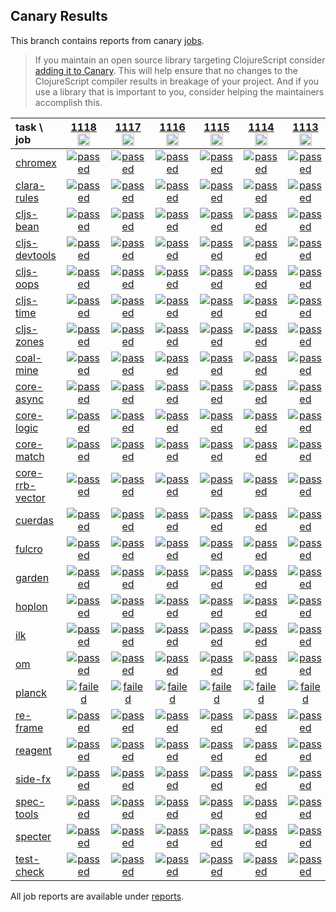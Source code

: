 ## Canary Results

This branch contains reports from canary [jobs](https://github.com/cljs-oss/canary/tree/jobs).

> If you maintain an open source library targeting ClojureScript consider [adding it to Canary](https://github.com/cljs-oss/canary/tree/master#how-to-participate). This will help ensure that no changes to the ClojureScript compiler results in breakage of your project. And if you use a library that is important to you, consider helping the maintainers accomplish this.

[//]: # (begin_overview_table)

| task \ job | <a href="reports/2019/09/30/job-001118-1.10.579-a760439b" title="job #1118&#xA;&#xA;job&#xA;&#xA;requested by BinaryAge Bot (@babot) on 2019-09-30T06:00:07Z">1118<br/><img width=20 height=20 src="https://avatars0.githubusercontent.com/u/1476765?v=4&s=60"></a> | <a href="reports/2019/09/29/job-001117-1.10.579-a760439b" title="job #1117&#xA;&#xA;job&#xA;&#xA;requested by BinaryAge Bot (@babot) on 2019-09-29T06:00:10Z">1117<br/><img width=20 height=20 src="https://avatars0.githubusercontent.com/u/1476765?v=4&s=60"></a> | <a href="reports/2019/09/28/job-001116-1.10.579-a760439b" title="job #1116&#xA;&#xA;job&#xA;&#xA;requested by BinaryAge Bot (@babot) on 2019-09-28T06:00:10Z">1116<br/><img width=20 height=20 src="https://avatars0.githubusercontent.com/u/1476765?v=4&s=60"></a> | <a href="reports/2019/09/27/job-001115-1.10.579-a760439b" title="job #1115&#xA;&#xA;job&#xA;&#xA;requested by BinaryAge Bot (@babot) on 2019-09-27T06:00:10Z">1115<br/><img width=20 height=20 src="https://avatars0.githubusercontent.com/u/1476765?v=4&s=60"></a> | <a href="reports/2019/09/26/job-001114-1.10.579-a760439b" title="job #1114&#xA;&#xA;job&#xA;&#xA;requested by BinaryAge Bot (@babot) on 2019-09-26T06:00:09Z">1114<br/><img width=20 height=20 src="https://avatars0.githubusercontent.com/u/1476765?v=4&s=60"></a> | <a href="reports/2019/09/25/job-001113-1.10.579-a760439b" title="job #1113&#xA;&#xA;job&#xA;&#xA;requested by BinaryAge Bot (@babot) on 2019-09-25T06:00:07Z">1113<br/><img width=20 height=20 src="https://avatars0.githubusercontent.com/u/1476765?v=4&s=60"></a> | <a href="reports/2019/09/24/job-001112-1.10.579-a760439b" title="job #1112&#xA;&#xA;job&#xA;&#xA;requested by BinaryAge Bot (@babot) on 2019-09-24T06:00:10Z">1112<br/><img width=20 height=20 src="https://avatars0.githubusercontent.com/u/1476765?v=4&s=60"></a> | <a href="reports/2019/09/23/job-001111-1.10.579-a760439b" title="job #1111&#xA;&#xA;job&#xA;&#xA;requested by BinaryAge Bot (@babot) on 2019-09-23T06:00:09Z">1111<br/><img width=20 height=20 src="https://avatars0.githubusercontent.com/u/1476765?v=4&s=60"></a> | <a href="reports/2019/09/22/job-001110-1.10.579-a760439b" title="job #1110&#xA;&#xA;job&#xA;&#xA;requested by BinaryAge Bot (@babot) on 2019-09-22T06:00:09Z">1110<br/><img width=20 height=20 src="https://avatars0.githubusercontent.com/u/1476765?v=4&s=60"></a> | <a href="reports/2019/09/21/job-001109-1.10.579-a760439b" title="job #1109&#xA;&#xA;job&#xA;&#xA;requested by BinaryAge Bot (@babot) on 2019-09-21T06:00:06Z">1109<br/><img width=20 height=20 src="https://avatars0.githubusercontent.com/u/1476765?v=4&s=60"></a> |
| :--- | :---: | :---: | :---: | :---: | :---: | :---: | :---: | :---: | :---: | :---: |
| [chromex](https://github.com/binaryage/chromex) | <a href="reports/2019/09/30/job-001118-1.10.579-a760439b#-chromex"><img title="passed" src="http://box.binaryage.com/s-passed.svg"><a> | <a href="reports/2019/09/29/job-001117-1.10.579-a760439b#-chromex"><img title="passed" src="http://box.binaryage.com/s-passed.svg"><a> | <a href="reports/2019/09/28/job-001116-1.10.579-a760439b#-chromex"><img title="passed" src="http://box.binaryage.com/s-passed.svg"><a> | <a href="reports/2019/09/27/job-001115-1.10.579-a760439b#-chromex"><img title="passed" src="http://box.binaryage.com/s-passed.svg"><a> | <a href="reports/2019/09/26/job-001114-1.10.579-a760439b#-chromex"><img title="passed" src="http://box.binaryage.com/s-passed.svg"><a> | <a href="reports/2019/09/25/job-001113-1.10.579-a760439b#-chromex"><img title="passed" src="http://box.binaryage.com/s-passed.svg"><a> | <a href="reports/2019/09/24/job-001112-1.10.579-a760439b#-chromex"><img title="passed" src="http://box.binaryage.com/s-passed.svg"><a> | <a href="reports/2019/09/23/job-001111-1.10.579-a760439b#-chromex"><img title="passed" src="http://box.binaryage.com/s-passed.svg"><a> | <a href="reports/2019/09/22/job-001110-1.10.579-a760439b#-chromex"><img title="passed" src="http://box.binaryage.com/s-passed.svg"><a> | <a href="reports/2019/09/21/job-001109-1.10.579-a760439b#-chromex"><img title="passed" src="http://box.binaryage.com/s-passed.svg"><a> |
| [clara-rules](https://github.com/cerner/clara-rules) | <a href="reports/2019/09/30/job-001118-1.10.579-a760439b#-clara-rules"><img title="passed" src="http://box.binaryage.com/s-passed.svg"><a> | <a href="reports/2019/09/29/job-001117-1.10.579-a760439b#-clara-rules"><img title="passed" src="http://box.binaryage.com/s-passed.svg"><a> | <a href="reports/2019/09/28/job-001116-1.10.579-a760439b#-clara-rules"><img title="passed" src="http://box.binaryage.com/s-passed.svg"><a> | <a href="reports/2019/09/27/job-001115-1.10.579-a760439b#-clara-rules"><img title="passed" src="http://box.binaryage.com/s-passed.svg"><a> | <a href="reports/2019/09/26/job-001114-1.10.579-a760439b#-clara-rules"><img title="passed" src="http://box.binaryage.com/s-passed.svg"><a> | <a href="reports/2019/09/25/job-001113-1.10.579-a760439b#-clara-rules"><img title="passed" src="http://box.binaryage.com/s-passed.svg"><a> | <a href="reports/2019/09/24/job-001112-1.10.579-a760439b#-clara-rules"><img title="passed" src="http://box.binaryage.com/s-passed.svg"><a> | <a href="reports/2019/09/23/job-001111-1.10.579-a760439b#-clara-rules"><img title="passed" src="http://box.binaryage.com/s-passed.svg"><a> | <a href="reports/2019/09/22/job-001110-1.10.579-a760439b#-clara-rules"><img title="passed" src="http://box.binaryage.com/s-passed.svg"><a> | <a href="reports/2019/09/21/job-001109-1.10.579-a760439b#-clara-rules"><img title="passed" src="http://box.binaryage.com/s-passed.svg"><a> |
| [cljs-bean](https://github.com/mfikes/cljs-bean) | <a href="reports/2019/09/30/job-001118-1.10.579-a760439b#-cljs-bean"><img title="passed" src="http://box.binaryage.com/s-passed.svg"><a> | <a href="reports/2019/09/29/job-001117-1.10.579-a760439b#-cljs-bean"><img title="passed" src="http://box.binaryage.com/s-passed.svg"><a> | <a href="reports/2019/09/28/job-001116-1.10.579-a760439b#-cljs-bean"><img title="passed" src="http://box.binaryage.com/s-passed.svg"><a> | <a href="reports/2019/09/27/job-001115-1.10.579-a760439b#-cljs-bean"><img title="passed" src="http://box.binaryage.com/s-passed.svg"><a> | <a href="reports/2019/09/26/job-001114-1.10.579-a760439b#-cljs-bean"><img title="passed" src="http://box.binaryage.com/s-passed.svg"><a> | <a href="reports/2019/09/25/job-001113-1.10.579-a760439b#-cljs-bean"><img title="passed" src="http://box.binaryage.com/s-passed.svg"><a> | <a href="reports/2019/09/24/job-001112-1.10.579-a760439b#-cljs-bean"><img title="passed" src="http://box.binaryage.com/s-passed.svg"><a> | <a href="reports/2019/09/23/job-001111-1.10.579-a760439b#-cljs-bean"><img title="passed" src="http://box.binaryage.com/s-passed.svg"><a> | <a href="reports/2019/09/22/job-001110-1.10.579-a760439b#-cljs-bean"><img title="passed" src="http://box.binaryage.com/s-passed.svg"><a> | <a href="reports/2019/09/21/job-001109-1.10.579-a760439b#-cljs-bean"><img title="passed" src="http://box.binaryage.com/s-passed.svg"><a> |
| [cljs-devtools](https://github.com/binaryage/cljs-devtools) | <a href="reports/2019/09/30/job-001118-1.10.579-a760439b#-cljs-devtools"><img title="passed" src="http://box.binaryage.com/s-passed.svg"><a> | <a href="reports/2019/09/29/job-001117-1.10.579-a760439b#-cljs-devtools"><img title="passed" src="http://box.binaryage.com/s-passed.svg"><a> | <a href="reports/2019/09/28/job-001116-1.10.579-a760439b#-cljs-devtools"><img title="passed" src="http://box.binaryage.com/s-passed.svg"><a> | <a href="reports/2019/09/27/job-001115-1.10.579-a760439b#-cljs-devtools"><img title="passed" src="http://box.binaryage.com/s-passed.svg"><a> | <a href="reports/2019/09/26/job-001114-1.10.579-a760439b#-cljs-devtools"><img title="passed" src="http://box.binaryage.com/s-passed.svg"><a> | <a href="reports/2019/09/25/job-001113-1.10.579-a760439b#-cljs-devtools"><img title="passed" src="http://box.binaryage.com/s-passed.svg"><a> | <a href="reports/2019/09/24/job-001112-1.10.579-a760439b#-cljs-devtools"><img title="passed" src="http://box.binaryage.com/s-passed.svg"><a> | <a href="reports/2019/09/23/job-001111-1.10.579-a760439b#-cljs-devtools"><img title="passed" src="http://box.binaryage.com/s-passed.svg"><a> | <a href="reports/2019/09/22/job-001110-1.10.579-a760439b#-cljs-devtools"><img title="passed" src="http://box.binaryage.com/s-passed.svg"><a> | <a href="reports/2019/09/21/job-001109-1.10.579-a760439b#-cljs-devtools"><img title="passed" src="http://box.binaryage.com/s-passed.svg"><a> |
| [cljs-oops](https://github.com/binaryage/cljs-oops) | <a href="reports/2019/09/30/job-001118-1.10.579-a760439b#-cljs-oops"><img title="passed" src="http://box.binaryage.com/s-passed.svg"><a> | <a href="reports/2019/09/29/job-001117-1.10.579-a760439b#-cljs-oops"><img title="passed" src="http://box.binaryage.com/s-passed.svg"><a> | <a href="reports/2019/09/28/job-001116-1.10.579-a760439b#-cljs-oops"><img title="passed" src="http://box.binaryage.com/s-passed.svg"><a> | <a href="reports/2019/09/27/job-001115-1.10.579-a760439b#-cljs-oops"><img title="passed" src="http://box.binaryage.com/s-passed.svg"><a> | <a href="reports/2019/09/26/job-001114-1.10.579-a760439b#-cljs-oops"><img title="passed" src="http://box.binaryage.com/s-passed.svg"><a> | <a href="reports/2019/09/25/job-001113-1.10.579-a760439b#-cljs-oops"><img title="passed" src="http://box.binaryage.com/s-passed.svg"><a> | <a href="reports/2019/09/24/job-001112-1.10.579-a760439b#-cljs-oops"><img title="passed" src="http://box.binaryage.com/s-passed.svg"><a> | <a href="reports/2019/09/23/job-001111-1.10.579-a760439b#-cljs-oops"><img title="passed" src="http://box.binaryage.com/s-passed.svg"><a> | <a href="reports/2019/09/22/job-001110-1.10.579-a760439b#-cljs-oops"><img title="passed" src="http://box.binaryage.com/s-passed.svg"><a> | <a href="reports/2019/09/21/job-001109-1.10.579-a760439b#-cljs-oops"><img title="passed" src="http://box.binaryage.com/s-passed.svg"><a> |
| [cljs-time](https://github.com/andrewmcveigh/cljs-time) | <a href="reports/2019/09/30/job-001118-1.10.579-a760439b#-cljs-time"><img title="passed" src="http://box.binaryage.com/s-passed.svg"><a> | <a href="reports/2019/09/29/job-001117-1.10.579-a760439b#-cljs-time"><img title="passed" src="http://box.binaryage.com/s-passed.svg"><a> | <a href="reports/2019/09/28/job-001116-1.10.579-a760439b#-cljs-time"><img title="passed" src="http://box.binaryage.com/s-passed.svg"><a> | <a href="reports/2019/09/27/job-001115-1.10.579-a760439b#-cljs-time"><img title="passed" src="http://box.binaryage.com/s-passed.svg"><a> | <a href="reports/2019/09/26/job-001114-1.10.579-a760439b#-cljs-time"><img title="passed" src="http://box.binaryage.com/s-passed.svg"><a> | <a href="reports/2019/09/25/job-001113-1.10.579-a760439b#-cljs-time"><img title="passed" src="http://box.binaryage.com/s-passed.svg"><a> | <a href="reports/2019/09/24/job-001112-1.10.579-a760439b#-cljs-time"><img title="passed" src="http://box.binaryage.com/s-passed.svg"><a> | <a href="reports/2019/09/23/job-001111-1.10.579-a760439b#-cljs-time"><img title="passed" src="http://box.binaryage.com/s-passed.svg"><a> | <a href="reports/2019/09/22/job-001110-1.10.579-a760439b#-cljs-time"><img title="passed" src="http://box.binaryage.com/s-passed.svg"><a> | <a href="reports/2019/09/21/job-001109-1.10.579-a760439b#-cljs-time"><img title="passed" src="http://box.binaryage.com/s-passed.svg"><a> |
| [cljs-zones](https://github.com/binaryage/cljs-zones) | <a href="reports/2019/09/30/job-001118-1.10.579-a760439b#-cljs-zones"><img title="passed" src="http://box.binaryage.com/s-passed.svg"><a> | <a href="reports/2019/09/29/job-001117-1.10.579-a760439b#-cljs-zones"><img title="passed" src="http://box.binaryage.com/s-passed.svg"><a> | <a href="reports/2019/09/28/job-001116-1.10.579-a760439b#-cljs-zones"><img title="passed" src="http://box.binaryage.com/s-passed.svg"><a> | <a href="reports/2019/09/27/job-001115-1.10.579-a760439b#-cljs-zones"><img title="passed" src="http://box.binaryage.com/s-passed.svg"><a> | <a href="reports/2019/09/26/job-001114-1.10.579-a760439b#-cljs-zones"><img title="passed" src="http://box.binaryage.com/s-passed.svg"><a> | <a href="reports/2019/09/25/job-001113-1.10.579-a760439b#-cljs-zones"><img title="passed" src="http://box.binaryage.com/s-passed.svg"><a> | <a href="reports/2019/09/24/job-001112-1.10.579-a760439b#-cljs-zones"><img title="passed" src="http://box.binaryage.com/s-passed.svg"><a> | <a href="reports/2019/09/23/job-001111-1.10.579-a760439b#-cljs-zones"><img title="passed" src="http://box.binaryage.com/s-passed.svg"><a> | <a href="reports/2019/09/22/job-001110-1.10.579-a760439b#-cljs-zones"><img title="passed" src="http://box.binaryage.com/s-passed.svg"><a> | <a href="reports/2019/09/21/job-001109-1.10.579-a760439b#-cljs-zones"><img title="passed" src="http://box.binaryage.com/s-passed.svg"><a> |
| [coal-mine](https://github.com/mfikes/coal-mine) | <a href="reports/2019/09/30/job-001118-1.10.579-a760439b#-coal-mine"><img title="passed" src="http://box.binaryage.com/s-passed.svg"><a> | <a href="reports/2019/09/29/job-001117-1.10.579-a760439b#-coal-mine"><img title="passed" src="http://box.binaryage.com/s-passed.svg"><a> | <a href="reports/2019/09/28/job-001116-1.10.579-a760439b#-coal-mine"><img title="passed" src="http://box.binaryage.com/s-passed.svg"><a> | <a href="reports/2019/09/27/job-001115-1.10.579-a760439b#-coal-mine"><img title="passed" src="http://box.binaryage.com/s-passed.svg"><a> | <a href="reports/2019/09/26/job-001114-1.10.579-a760439b#-coal-mine"><img title="passed" src="http://box.binaryage.com/s-passed.svg"><a> | <a href="reports/2019/09/25/job-001113-1.10.579-a760439b#-coal-mine"><img title="passed" src="http://box.binaryage.com/s-passed.svg"><a> | <a href="reports/2019/09/24/job-001112-1.10.579-a760439b#-coal-mine"><img title="passed" src="http://box.binaryage.com/s-passed.svg"><a> | <a href="reports/2019/09/23/job-001111-1.10.579-a760439b#-coal-mine"><img title="passed" src="http://box.binaryage.com/s-passed.svg"><a> | <a href="reports/2019/09/22/job-001110-1.10.579-a760439b#-coal-mine"><img title="passed" src="http://box.binaryage.com/s-passed.svg"><a> | <a href="reports/2019/09/21/job-001109-1.10.579-a760439b#-coal-mine"><img title="passed" src="http://box.binaryage.com/s-passed.svg"><a> |
| [core-async](https://github.com/clojure/core.async) | <a href="reports/2019/09/30/job-001118-1.10.579-a760439b#-core-async"><img title="passed" src="http://box.binaryage.com/s-passed.svg"><a> | <a href="reports/2019/09/29/job-001117-1.10.579-a760439b#-core-async"><img title="passed" src="http://box.binaryage.com/s-passed.svg"><a> | <a href="reports/2019/09/28/job-001116-1.10.579-a760439b#-core-async"><img title="passed" src="http://box.binaryage.com/s-passed.svg"><a> | <a href="reports/2019/09/27/job-001115-1.10.579-a760439b#-core-async"><img title="passed" src="http://box.binaryage.com/s-passed.svg"><a> | <a href="reports/2019/09/26/job-001114-1.10.579-a760439b#-core-async"><img title="passed" src="http://box.binaryage.com/s-passed.svg"><a> | <a href="reports/2019/09/25/job-001113-1.10.579-a760439b#-core-async"><img title="passed" src="http://box.binaryage.com/s-passed.svg"><a> | <a href="reports/2019/09/24/job-001112-1.10.579-a760439b#-core-async"><img title="passed" src="http://box.binaryage.com/s-passed.svg"><a> | <a href="reports/2019/09/23/job-001111-1.10.579-a760439b#-core-async"><img title="passed" src="http://box.binaryage.com/s-passed.svg"><a> | <a href="reports/2019/09/22/job-001110-1.10.579-a760439b#-core-async"><img title="passed" src="http://box.binaryage.com/s-passed.svg"><a> | <a href="reports/2019/09/21/job-001109-1.10.579-a760439b#-core-async"><img title="passed" src="http://box.binaryage.com/s-passed.svg"><a> |
| [core-logic](https://github.com/clojure/core.logic) | <a href="reports/2019/09/30/job-001118-1.10.579-a760439b#-core-logic"><img title="passed" src="http://box.binaryage.com/s-passed.svg"><a> | <a href="reports/2019/09/29/job-001117-1.10.579-a760439b#-core-logic"><img title="passed" src="http://box.binaryage.com/s-passed.svg"><a> | <a href="reports/2019/09/28/job-001116-1.10.579-a760439b#-core-logic"><img title="passed" src="http://box.binaryage.com/s-passed.svg"><a> | <a href="reports/2019/09/27/job-001115-1.10.579-a760439b#-core-logic"><img title="passed" src="http://box.binaryage.com/s-passed.svg"><a> | <a href="reports/2019/09/26/job-001114-1.10.579-a760439b#-core-logic"><img title="passed" src="http://box.binaryage.com/s-passed.svg"><a> | <a href="reports/2019/09/25/job-001113-1.10.579-a760439b#-core-logic"><img title="passed" src="http://box.binaryage.com/s-passed.svg"><a> | <a href="reports/2019/09/24/job-001112-1.10.579-a760439b#-core-logic"><img title="passed" src="http://box.binaryage.com/s-passed.svg"><a> | <a href="reports/2019/09/23/job-001111-1.10.579-a760439b#-core-logic"><img title="passed" src="http://box.binaryage.com/s-passed.svg"><a> | <a href="reports/2019/09/22/job-001110-1.10.579-a760439b#-core-logic"><img title="passed" src="http://box.binaryage.com/s-passed.svg"><a> | <a href="reports/2019/09/21/job-001109-1.10.579-a760439b#-core-logic"><img title="passed" src="http://box.binaryage.com/s-passed.svg"><a> |
| [core-match](https://github.com/clojure/core.match) | <a href="reports/2019/09/30/job-001118-1.10.579-a760439b#-core-match"><img title="passed" src="http://box.binaryage.com/s-passed.svg"><a> | <a href="reports/2019/09/29/job-001117-1.10.579-a760439b#-core-match"><img title="passed" src="http://box.binaryage.com/s-passed.svg"><a> | <a href="reports/2019/09/28/job-001116-1.10.579-a760439b#-core-match"><img title="passed" src="http://box.binaryage.com/s-passed.svg"><a> | <a href="reports/2019/09/27/job-001115-1.10.579-a760439b#-core-match"><img title="passed" src="http://box.binaryage.com/s-passed.svg"><a> | <a href="reports/2019/09/26/job-001114-1.10.579-a760439b#-core-match"><img title="passed" src="http://box.binaryage.com/s-passed.svg"><a> | <a href="reports/2019/09/25/job-001113-1.10.579-a760439b#-core-match"><img title="passed" src="http://box.binaryage.com/s-passed.svg"><a> | <a href="reports/2019/09/24/job-001112-1.10.579-a760439b#-core-match"><img title="passed" src="http://box.binaryage.com/s-passed.svg"><a> | <a href="reports/2019/09/23/job-001111-1.10.579-a760439b#-core-match"><img title="passed" src="http://box.binaryage.com/s-passed.svg"><a> | <a href="reports/2019/09/22/job-001110-1.10.579-a760439b#-core-match"><img title="passed" src="http://box.binaryage.com/s-passed.svg"><a> | <a href="reports/2019/09/21/job-001109-1.10.579-a760439b#-core-match"><img title="passed" src="http://box.binaryage.com/s-passed.svg"><a> |
| [core-rrb-vector](https://github.com/clojure/core.rrb-vector) | <a href="reports/2019/09/30/job-001118-1.10.579-a760439b#-core-rrb-vector"><img title="passed" src="http://box.binaryage.com/s-passed.svg"><a> | <a href="reports/2019/09/29/job-001117-1.10.579-a760439b#-core-rrb-vector"><img title="passed" src="http://box.binaryage.com/s-passed.svg"><a> | <a href="reports/2019/09/28/job-001116-1.10.579-a760439b#-core-rrb-vector"><img title="passed" src="http://box.binaryage.com/s-passed.svg"><a> | <a href="reports/2019/09/27/job-001115-1.10.579-a760439b#-core-rrb-vector"><img title="passed" src="http://box.binaryage.com/s-passed.svg"><a> | <a href="reports/2019/09/26/job-001114-1.10.579-a760439b#-core-rrb-vector"><img title="passed" src="http://box.binaryage.com/s-passed.svg"><a> | <a href="reports/2019/09/25/job-001113-1.10.579-a760439b#-core-rrb-vector"><img title="passed" src="http://box.binaryage.com/s-passed.svg"><a> | <a href="reports/2019/09/24/job-001112-1.10.579-a760439b#-core-rrb-vector"><img title="passed" src="http://box.binaryage.com/s-passed.svg"><a> | <a href="reports/2019/09/23/job-001111-1.10.579-a760439b#-core-rrb-vector"><img title="passed" src="http://box.binaryage.com/s-passed.svg"><a> | <a href="reports/2019/09/22/job-001110-1.10.579-a760439b#-core-rrb-vector"><img title="passed" src="http://box.binaryage.com/s-passed.svg"><a> | <a href="reports/2019/09/21/job-001109-1.10.579-a760439b#-core-rrb-vector"><img title="passed" src="http://box.binaryage.com/s-passed.svg"><a> |
| [cuerdas](https://github.com/funcool/cuerdas) | <a href="reports/2019/09/30/job-001118-1.10.579-a760439b#-cuerdas"><img title="passed" src="http://box.binaryage.com/s-passed.svg"><a> | <a href="reports/2019/09/29/job-001117-1.10.579-a760439b#-cuerdas"><img title="passed" src="http://box.binaryage.com/s-passed.svg"><a> | <a href="reports/2019/09/28/job-001116-1.10.579-a760439b#-cuerdas"><img title="passed" src="http://box.binaryage.com/s-passed.svg"><a> | <a href="reports/2019/09/27/job-001115-1.10.579-a760439b#-cuerdas"><img title="passed" src="http://box.binaryage.com/s-passed.svg"><a> | <a href="reports/2019/09/26/job-001114-1.10.579-a760439b#-cuerdas"><img title="passed" src="http://box.binaryage.com/s-passed.svg"><a> | <a href="reports/2019/09/25/job-001113-1.10.579-a760439b#-cuerdas"><img title="passed" src="http://box.binaryage.com/s-passed.svg"><a> | <a href="reports/2019/09/24/job-001112-1.10.579-a760439b#-cuerdas"><img title="passed" src="http://box.binaryage.com/s-passed.svg"><a> | <a href="reports/2019/09/23/job-001111-1.10.579-a760439b#-cuerdas"><img title="passed" src="http://box.binaryage.com/s-passed.svg"><a> | <a href="reports/2019/09/22/job-001110-1.10.579-a760439b#-cuerdas"><img title="passed" src="http://box.binaryage.com/s-passed.svg"><a> | <a href="reports/2019/09/21/job-001109-1.10.579-a760439b#-cuerdas"><img title="passed" src="http://box.binaryage.com/s-passed.svg"><a> |
| [fulcro](https://github.com/fulcrologic/fulcro) | <a href="reports/2019/09/30/job-001118-1.10.579-a760439b#-fulcro"><img title="passed" src="http://box.binaryage.com/s-passed.svg"><a> | <a href="reports/2019/09/29/job-001117-1.10.579-a760439b#-fulcro"><img title="passed" src="http://box.binaryage.com/s-passed.svg"><a> | <a href="reports/2019/09/28/job-001116-1.10.579-a760439b#-fulcro"><img title="passed" src="http://box.binaryage.com/s-passed.svg"><a> | <a href="reports/2019/09/27/job-001115-1.10.579-a760439b#-fulcro"><img title="passed" src="http://box.binaryage.com/s-passed.svg"><a> | <a href="reports/2019/09/26/job-001114-1.10.579-a760439b#-fulcro"><img title="passed" src="http://box.binaryage.com/s-passed.svg"><a> | <a href="reports/2019/09/25/job-001113-1.10.579-a760439b#-fulcro"><img title="passed" src="http://box.binaryage.com/s-passed.svg"><a> | <a href="reports/2019/09/24/job-001112-1.10.579-a760439b#-fulcro"><img title="passed" src="http://box.binaryage.com/s-passed.svg"><a> | <a href="reports/2019/09/23/job-001111-1.10.579-a760439b#-fulcro"><img title="passed" src="http://box.binaryage.com/s-passed.svg"><a> | <a href="reports/2019/09/22/job-001110-1.10.579-a760439b#-fulcro"><img title="passed" src="http://box.binaryage.com/s-passed.svg"><a> | <a href="reports/2019/09/21/job-001109-1.10.579-a760439b#-fulcro"><img title="passed" src="http://box.binaryage.com/s-passed.svg"><a> |
| [garden](https://github.com/noprompt/garden) | <a href="reports/2019/09/30/job-001118-1.10.579-a760439b#-garden"><img title="passed" src="http://box.binaryage.com/s-passed.svg"><a> | <a href="reports/2019/09/29/job-001117-1.10.579-a760439b#-garden"><img title="passed" src="http://box.binaryage.com/s-passed.svg"><a> | <a href="reports/2019/09/28/job-001116-1.10.579-a760439b#-garden"><img title="passed" src="http://box.binaryage.com/s-passed.svg"><a> | <a href="reports/2019/09/27/job-001115-1.10.579-a760439b#-garden"><img title="passed" src="http://box.binaryage.com/s-passed.svg"><a> | <a href="reports/2019/09/26/job-001114-1.10.579-a760439b#-garden"><img title="passed" src="http://box.binaryage.com/s-passed.svg"><a> | <a href="reports/2019/09/25/job-001113-1.10.579-a760439b#-garden"><img title="passed" src="http://box.binaryage.com/s-passed.svg"><a> | <a href="reports/2019/09/24/job-001112-1.10.579-a760439b#-garden"><img title="passed" src="http://box.binaryage.com/s-passed.svg"><a> | <a href="reports/2019/09/23/job-001111-1.10.579-a760439b#-garden"><img title="passed" src="http://box.binaryage.com/s-passed.svg"><a> | <a href="reports/2019/09/22/job-001110-1.10.579-a760439b#-garden"><img title="passed" src="http://box.binaryage.com/s-passed.svg"><a> | <a href="reports/2019/09/21/job-001109-1.10.579-a760439b#-garden"><img title="passed" src="http://box.binaryage.com/s-passed.svg"><a> |
| [hoplon](https://github.com/hoplon/hoplon) | <a href="reports/2019/09/30/job-001118-1.10.579-a760439b#-hoplon"><img title="passed" src="http://box.binaryage.com/s-passed.svg"><a> | <a href="reports/2019/09/29/job-001117-1.10.579-a760439b#-hoplon"><img title="passed" src="http://box.binaryage.com/s-passed.svg"><a> | <a href="reports/2019/09/28/job-001116-1.10.579-a760439b#-hoplon"><img title="passed" src="http://box.binaryage.com/s-passed.svg"><a> | <a href="reports/2019/09/27/job-001115-1.10.579-a760439b#-hoplon"><img title="passed" src="http://box.binaryage.com/s-passed.svg"><a> | <a href="reports/2019/09/26/job-001114-1.10.579-a760439b#-hoplon"><img title="passed" src="http://box.binaryage.com/s-passed.svg"><a> | <a href="reports/2019/09/25/job-001113-1.10.579-a760439b#-hoplon"><img title="passed" src="http://box.binaryage.com/s-passed.svg"><a> | <a href="reports/2019/09/24/job-001112-1.10.579-a760439b#-hoplon"><img title="passed" src="http://box.binaryage.com/s-passed.svg"><a> | <a href="reports/2019/09/23/job-001111-1.10.579-a760439b#-hoplon"><img title="passed" src="http://box.binaryage.com/s-passed.svg"><a> | <a href="reports/2019/09/22/job-001110-1.10.579-a760439b#-hoplon"><img title="passed" src="http://box.binaryage.com/s-passed.svg"><a> | <a href="reports/2019/09/21/job-001109-1.10.579-a760439b#-hoplon"><img title="passed" src="http://box.binaryage.com/s-passed.svg"><a> |
| [ilk](https://github.com/mfikes/ilk) | <a href="reports/2019/09/30/job-001118-1.10.579-a760439b#-ilk"><img title="passed" src="http://box.binaryage.com/s-passed.svg"><a> | <a href="reports/2019/09/29/job-001117-1.10.579-a760439b#-ilk"><img title="passed" src="http://box.binaryage.com/s-passed.svg"><a> | <a href="reports/2019/09/28/job-001116-1.10.579-a760439b#-ilk"><img title="passed" src="http://box.binaryage.com/s-passed.svg"><a> | <a href="reports/2019/09/27/job-001115-1.10.579-a760439b#-ilk"><img title="passed" src="http://box.binaryage.com/s-passed.svg"><a> | <a href="reports/2019/09/26/job-001114-1.10.579-a760439b#-ilk"><img title="passed" src="http://box.binaryage.com/s-passed.svg"><a> | <a href="reports/2019/09/25/job-001113-1.10.579-a760439b#-ilk"><img title="passed" src="http://box.binaryage.com/s-passed.svg"><a> | <a href="reports/2019/09/24/job-001112-1.10.579-a760439b#-ilk"><img title="passed" src="http://box.binaryage.com/s-passed.svg"><a> | <a href="reports/2019/09/23/job-001111-1.10.579-a760439b#-ilk"><img title="passed" src="http://box.binaryage.com/s-passed.svg"><a> | <a href="reports/2019/09/22/job-001110-1.10.579-a760439b#-ilk"><img title="passed" src="http://box.binaryage.com/s-passed.svg"><a> | <a href="reports/2019/09/21/job-001109-1.10.579-a760439b#-ilk"><img title="passed" src="http://box.binaryage.com/s-passed.svg"><a> |
| [om](https://github.com/omcljs/om) | <a href="reports/2019/09/30/job-001118-1.10.579-a760439b#-om"><img title="passed" src="http://box.binaryage.com/s-passed.svg"><a> | <a href="reports/2019/09/29/job-001117-1.10.579-a760439b#-om"><img title="passed" src="http://box.binaryage.com/s-passed.svg"><a> | <a href="reports/2019/09/28/job-001116-1.10.579-a760439b#-om"><img title="passed" src="http://box.binaryage.com/s-passed.svg"><a> | <a href="reports/2019/09/27/job-001115-1.10.579-a760439b#-om"><img title="passed" src="http://box.binaryage.com/s-passed.svg"><a> | <a href="reports/2019/09/26/job-001114-1.10.579-a760439b#-om"><img title="passed" src="http://box.binaryage.com/s-passed.svg"><a> | <a href="reports/2019/09/25/job-001113-1.10.579-a760439b#-om"><img title="passed" src="http://box.binaryage.com/s-passed.svg"><a> | <a href="reports/2019/09/24/job-001112-1.10.579-a760439b#-om"><img title="passed" src="http://box.binaryage.com/s-passed.svg"><a> | <a href="reports/2019/09/23/job-001111-1.10.579-a760439b#-om"><img title="passed" src="http://box.binaryage.com/s-passed.svg"><a> | <a href="reports/2019/09/22/job-001110-1.10.579-a760439b#-om"><img title="passed" src="http://box.binaryage.com/s-passed.svg"><a> | <a href="reports/2019/09/21/job-001109-1.10.579-a760439b#-om"><img title="passed" src="http://box.binaryage.com/s-passed.svg"><a> |
| [planck](https://github.com/planck-repl/planck) | <a href="reports/2019/09/30/job-001118-1.10.579-a760439b#-planck"><img title="failed" src="http://box.binaryage.com/s-failed.svg"><a> | <a href="reports/2019/09/29/job-001117-1.10.579-a760439b#-planck"><img title="failed" src="http://box.binaryage.com/s-failed.svg"><a> | <a href="reports/2019/09/28/job-001116-1.10.579-a760439b#-planck"><img title="failed" src="http://box.binaryage.com/s-failed.svg"><a> | <a href="reports/2019/09/27/job-001115-1.10.579-a760439b#-planck"><img title="failed" src="http://box.binaryage.com/s-failed.svg"><a> | <a href="reports/2019/09/26/job-001114-1.10.579-a760439b#-planck"><img title="failed" src="http://box.binaryage.com/s-failed.svg"><a> | <a href="reports/2019/09/25/job-001113-1.10.579-a760439b#-planck"><img title="failed" src="http://box.binaryage.com/s-failed.svg"><a> | <a href="reports/2019/09/24/job-001112-1.10.579-a760439b#-planck"><img title="failed" src="http://box.binaryage.com/s-failed.svg"><a> | <a href="reports/2019/09/23/job-001111-1.10.579-a760439b#-planck"><img title="failed" src="http://box.binaryage.com/s-failed.svg"><a> | <a href="reports/2019/09/22/job-001110-1.10.579-a760439b#-planck"><img title="failed" src="http://box.binaryage.com/s-failed.svg"><a> | <a href="reports/2019/09/21/job-001109-1.10.579-a760439b#-planck"><img title="failed" src="http://box.binaryage.com/s-failed.svg"><a> |
| [re-frame](https://github.com/Day8/re-frame) | <a href="reports/2019/09/30/job-001118-1.10.579-a760439b#-re-frame"><img title="passed" src="http://box.binaryage.com/s-passed.svg"><a> | <a href="reports/2019/09/29/job-001117-1.10.579-a760439b#-re-frame"><img title="passed" src="http://box.binaryage.com/s-passed.svg"><a> | <a href="reports/2019/09/28/job-001116-1.10.579-a760439b#-re-frame"><img title="passed" src="http://box.binaryage.com/s-passed.svg"><a> | <a href="reports/2019/09/27/job-001115-1.10.579-a760439b#-re-frame"><img title="passed" src="http://box.binaryage.com/s-passed.svg"><a> | <a href="reports/2019/09/26/job-001114-1.10.579-a760439b#-re-frame"><img title="passed" src="http://box.binaryage.com/s-passed.svg"><a> | <a href="reports/2019/09/25/job-001113-1.10.579-a760439b#-re-frame"><img title="passed" src="http://box.binaryage.com/s-passed.svg"><a> | <a href="reports/2019/09/24/job-001112-1.10.579-a760439b#-re-frame"><img title="passed" src="http://box.binaryage.com/s-passed.svg"><a> | <a href="reports/2019/09/23/job-001111-1.10.579-a760439b#-re-frame"><img title="passed" src="http://box.binaryage.com/s-passed.svg"><a> | <a href="reports/2019/09/22/job-001110-1.10.579-a760439b#-re-frame"><img title="passed" src="http://box.binaryage.com/s-passed.svg"><a> | <a href="reports/2019/09/21/job-001109-1.10.579-a760439b#-re-frame"><img title="passed" src="http://box.binaryage.com/s-passed.svg"><a> |
| [reagent](https://github.com/reagent-project/reagent) | <a href="reports/2019/09/30/job-001118-1.10.579-a760439b#-reagent"><img title="passed" src="http://box.binaryage.com/s-passed.svg"><a> | <a href="reports/2019/09/29/job-001117-1.10.579-a760439b#-reagent"><img title="passed" src="http://box.binaryage.com/s-passed.svg"><a> | <a href="reports/2019/09/28/job-001116-1.10.579-a760439b#-reagent"><img title="passed" src="http://box.binaryage.com/s-passed.svg"><a> | <a href="reports/2019/09/27/job-001115-1.10.579-a760439b#-reagent"><img title="passed" src="http://box.binaryage.com/s-passed.svg"><a> | <a href="reports/2019/09/26/job-001114-1.10.579-a760439b#-reagent"><img title="passed" src="http://box.binaryage.com/s-passed.svg"><a> | <a href="reports/2019/09/25/job-001113-1.10.579-a760439b#-reagent"><img title="passed" src="http://box.binaryage.com/s-passed.svg"><a> | <a href="reports/2019/09/24/job-001112-1.10.579-a760439b#-reagent"><img title="passed" src="http://box.binaryage.com/s-passed.svg"><a> | <a href="reports/2019/09/23/job-001111-1.10.579-a760439b#-reagent"><img title="passed" src="http://box.binaryage.com/s-passed.svg"><a> | <a href="reports/2019/09/22/job-001110-1.10.579-a760439b#-reagent"><img title="passed" src="http://box.binaryage.com/s-passed.svg"><a> | <a href="reports/2019/09/21/job-001109-1.10.579-a760439b#-reagent"><img title="passed" src="http://box.binaryage.com/s-passed.svg"><a> |
| [side-fx](https://github.com/cljsrn/side-fx) | <a href="reports/2019/09/30/job-001118-1.10.579-a760439b#-side-fx"><img title="passed" src="http://box.binaryage.com/s-passed.svg"><a> | <a href="reports/2019/09/29/job-001117-1.10.579-a760439b#-side-fx"><img title="passed" src="http://box.binaryage.com/s-passed.svg"><a> | <a href="reports/2019/09/28/job-001116-1.10.579-a760439b#-side-fx"><img title="passed" src="http://box.binaryage.com/s-passed.svg"><a> | <a href="reports/2019/09/27/job-001115-1.10.579-a760439b#-side-fx"><img title="passed" src="http://box.binaryage.com/s-passed.svg"><a> | <a href="reports/2019/09/26/job-001114-1.10.579-a760439b#-side-fx"><img title="passed" src="http://box.binaryage.com/s-passed.svg"><a> | <a href="reports/2019/09/25/job-001113-1.10.579-a760439b#-side-fx"><img title="passed" src="http://box.binaryage.com/s-passed.svg"><a> | <a href="reports/2019/09/24/job-001112-1.10.579-a760439b#-side-fx"><img title="passed" src="http://box.binaryage.com/s-passed.svg"><a> | <a href="reports/2019/09/23/job-001111-1.10.579-a760439b#-side-fx"><img title="passed" src="http://box.binaryage.com/s-passed.svg"><a> | <a href="reports/2019/09/22/job-001110-1.10.579-a760439b#-side-fx"><img title="passed" src="http://box.binaryage.com/s-passed.svg"><a> | <a href="reports/2019/09/21/job-001109-1.10.579-a760439b#-side-fx"><img title="passed" src="http://box.binaryage.com/s-passed.svg"><a> |
| [spec-tools](https://github.com/metosin/spec-tools) | <a href="reports/2019/09/30/job-001118-1.10.579-a760439b#-spec-tools"><img title="passed" src="http://box.binaryage.com/s-passed.svg"><a> | <a href="reports/2019/09/29/job-001117-1.10.579-a760439b#-spec-tools"><img title="passed" src="http://box.binaryage.com/s-passed.svg"><a> | <a href="reports/2019/09/28/job-001116-1.10.579-a760439b#-spec-tools"><img title="passed" src="http://box.binaryage.com/s-passed.svg"><a> | <a href="reports/2019/09/27/job-001115-1.10.579-a760439b#-spec-tools"><img title="passed" src="http://box.binaryage.com/s-passed.svg"><a> | <a href="reports/2019/09/26/job-001114-1.10.579-a760439b#-spec-tools"><img title="passed" src="http://box.binaryage.com/s-passed.svg"><a> | <a href="reports/2019/09/25/job-001113-1.10.579-a760439b#-spec-tools"><img title="passed" src="http://box.binaryage.com/s-passed.svg"><a> | <a href="reports/2019/09/24/job-001112-1.10.579-a760439b#-spec-tools"><img title="passed" src="http://box.binaryage.com/s-passed.svg"><a> | <a href="reports/2019/09/23/job-001111-1.10.579-a760439b#-spec-tools"><img title="passed" src="http://box.binaryage.com/s-passed.svg"><a> | <a href="reports/2019/09/22/job-001110-1.10.579-a760439b#-spec-tools"><img title="passed" src="http://box.binaryage.com/s-passed.svg"><a> | <a href="reports/2019/09/21/job-001109-1.10.579-a760439b#-spec-tools"><img title="passed" src="http://box.binaryage.com/s-passed.svg"><a> |
| [specter](https://github.com/nathanmarz/specter) | <a href="reports/2019/09/30/job-001118-1.10.579-a760439b#-specter"><img title="passed" src="http://box.binaryage.com/s-passed.svg"><a> | <a href="reports/2019/09/29/job-001117-1.10.579-a760439b#-specter"><img title="passed" src="http://box.binaryage.com/s-passed.svg"><a> | <a href="reports/2019/09/28/job-001116-1.10.579-a760439b#-specter"><img title="passed" src="http://box.binaryage.com/s-passed.svg"><a> | <a href="reports/2019/09/27/job-001115-1.10.579-a760439b#-specter"><img title="passed" src="http://box.binaryage.com/s-passed.svg"><a> | <a href="reports/2019/09/26/job-001114-1.10.579-a760439b#-specter"><img title="passed" src="http://box.binaryage.com/s-passed.svg"><a> | <a href="reports/2019/09/25/job-001113-1.10.579-a760439b#-specter"><img title="passed" src="http://box.binaryage.com/s-passed.svg"><a> | <a href="reports/2019/09/24/job-001112-1.10.579-a760439b#-specter"><img title="passed" src="http://box.binaryage.com/s-passed.svg"><a> | <a href="reports/2019/09/23/job-001111-1.10.579-a760439b#-specter"><img title="passed" src="http://box.binaryage.com/s-passed.svg"><a> | <a href="reports/2019/09/22/job-001110-1.10.579-a760439b#-specter"><img title="passed" src="http://box.binaryage.com/s-passed.svg"><a> | <a href="reports/2019/09/21/job-001109-1.10.579-a760439b#-specter"><img title="passed" src="http://box.binaryage.com/s-passed.svg"><a> |
| [test-check](https://github.com/clojure/test.check) | <a href="reports/2019/09/30/job-001118-1.10.579-a760439b#-test-check"><img title="passed" src="http://box.binaryage.com/s-passed.svg"><a> | <a href="reports/2019/09/29/job-001117-1.10.579-a760439b#-test-check"><img title="passed" src="http://box.binaryage.com/s-passed.svg"><a> | <a href="reports/2019/09/28/job-001116-1.10.579-a760439b#-test-check"><img title="passed" src="http://box.binaryage.com/s-passed.svg"><a> | <a href="reports/2019/09/27/job-001115-1.10.579-a760439b#-test-check"><img title="passed" src="http://box.binaryage.com/s-passed.svg"><a> | <a href="reports/2019/09/26/job-001114-1.10.579-a760439b#-test-check"><img title="passed" src="http://box.binaryage.com/s-passed.svg"><a> | <a href="reports/2019/09/25/job-001113-1.10.579-a760439b#-test-check"><img title="passed" src="http://box.binaryage.com/s-passed.svg"><a> | <a href="reports/2019/09/24/job-001112-1.10.579-a760439b#-test-check"><img title="passed" src="http://box.binaryage.com/s-passed.svg"><a> | <a href="reports/2019/09/23/job-001111-1.10.579-a760439b#-test-check"><img title="passed" src="http://box.binaryage.com/s-passed.svg"><a> | <a href="reports/2019/09/22/job-001110-1.10.579-a760439b#-test-check"><img title="passed" src="http://box.binaryage.com/s-passed.svg"><a> | <a href="reports/2019/09/21/job-001109-1.10.579-a760439b#-test-check"><img title="passed" src="http://box.binaryage.com/s-passed.svg"><a> |

[//]: # (end_overview_table)

All job reports are available under [reports](reports).
